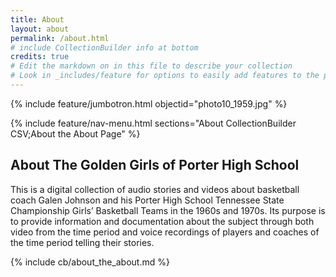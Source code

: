 ```yaml
---
title: About
layout: about
permalink: /about.html
# include CollectionBuilder info at bottom
credits: true
# Edit the markdown on in this file to describe your collection
# Look in _includes/feature for options to easily add features to the page
---
```


{% include feature/jumbotron.html objectid="photo10_1959.jpg" %} 

{% include feature/nav-menu.html sections="About CollectionBuilder CSV;About the About Page" %}

## About The Golden Girls of Porter High School

This is a digital collection of audio stories and videos about basketball coach Galen Johnson and his Porter High School Tennessee State Championship Girls’ Basketball Teams in the 1960s and 1970s. Its purpose is to provide information and documentation about the subject through both video from the time period and voice recordings of players and coaches of the time period telling their stories. 



<!-- IMPORTANT!!! DELETE this comment and the include below when you are finished editing this page for your collection. The include below introduces about page features. They will show up on your collection's about page until you delete it.  -->
{% include cb/about_the_about.md %} 
